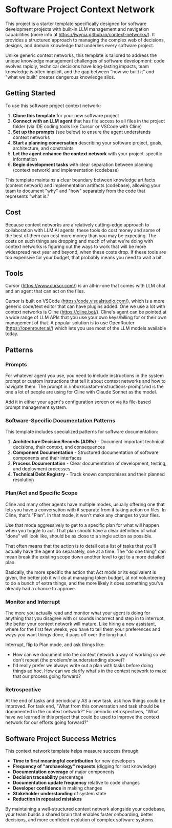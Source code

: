 # Software Project Context Network
This project is a starter template specifically designed for software development projects with built-in LLM management and navigation capabilities (more info at https://jwynia.github.io/context-networks/). It provides a structured approach to managing the complex web of decisions, designs, and domain knowledge that underlies every software project.

Unlike generic context networks, this template is tailored to address the unique knowledge management challenges of software development: code evolves rapidly, technical decisions have long-lasting impacts, team knowledge is often implicit, and the gap between "how we built it" and "what we built" creates dangerous knowledge silos.

## Getting Started
To use this software project context network:

1. **Clone this template** for your new software project
2. **Connect with an LLM agent** that has file access to all files in the project folder (via IDE coding tools like Cursor or VSCode with Cline)
3. **Set up the prompts** (see below) to ensure the agent understands context networks
4. **Start a planning conversation** describing your software project, goals, architecture, and constraints
5. **Let the agent enhance the context network** with your project-specific information
6. **Begin development tasks** with clear separation between planning (context network) and implementation (codebase)

This template maintains a clear boundary between knowledge artifacts (context network) and implementation artifacts (codebase), allowing your team to document "why" and "how" separately from the code that represents "what is."

## Cost
Because context networks are a relatively cutting-edge approach to collaboration with LLM AI agents, these tools do cost money and some of the best of them can cost more money than you may be expecting. The costs on such things are dropping and much of what we're doing with context networks is figuring out the ways to work that will be more widespread next year and beyond, when these costs drop. If these tools are too expensive for your budget, that probably means you need to wait a bit.

## Tools
Cursor (https://www.cursor.com/) is an all-in-one that comes with LLM chat and an agent that can act on the files.

Cursor is built on VSCode (https://code.visualstudio.com/), which is a more generic code/text editor that can have plugins added. One we use a lot with context networks is Cline (https://cline.bot/). Cline's agent can be pointed at a wide range of LLM APIs that you use your own keys/billing for or their own management of that. A popular solution is to use OpenRouter (https://openrouter.ai/) which lets you use most of the LLM models available today.

## Patterns
### Prompts
For whatever agent you use, you need to include instructions in the system prompt or custom instructions that tell it about context networks and how to navigate them. The prompt in /inbox/custom-instructions-prompt.md is the one a lot of people are using for Cline with Claude Sonnet as the model.

Add it in either your agent's configuration screen or via its file-based prompt management system.

### Software-Specific Documentation Patterns
This template includes specialized patterns for software documentation:

1. **Architecture Decision Records (ADRs)** - Document important technical decisions, their context, and consequences
2. **Component Documentation** - Structured documentation of software components and their interfaces
3. **Process Documentation** - Clear documentation of development, testing, and deployment processes
4. **Technical Debt Registry** - Track known compromises and their planned resolution

### Plan/Act and Specific Scope
Cline and many other agents have multiple modes, usually offering one that lets you have a conversation with it separate from it taking action on files. In Cline, that's "Plan". In that mode, it won't make any changes to your files.

Use that mode aggressively to get to a specific plan for what will happen when you toggle to act. That plan should have a clear definition of what "done" will look like, should be as close to a single action as possible.

That often means that the action is to detail out a list of tasks that you'll actually have the agent do separately, one at a time. The "do one thing" can mean break the existing scope down another level to get to a more detailed plan. 

Basically, the more specific the action that Act mode or its equivalent is given, the better job it will do at managing token budget, at not volunteering to do a bunch of extra things,  and the more likely it does something you've already had a chance to approve.

### Monitor and Interrupt
The more you actually read and monitor what your agent is doing for anything that you disagree with or sounds incorrect and step in to interrupt, the better your context network will mature. Like hiring a new assistant, where for the first few weeks, you have to tell them your preferences and ways you want things done, it pays off over the long haul.

Interrupt, flip to Plan mode, and ask things like:

* How can we document into the context network a way of working so we don't repeat (the problem/misunderstanding above)?
* I'd really prefer we always write out a plan with tasks before doing things ad hoc. How can we clarify what's in the context network to make that our process going forward?


### Retrospective
At the end of tasks and periodically AS a new task, ask how things could be improved. For task end, "What from this conversation and task should be documented in the context network?" For periodic retrospectives, "What have we learned in this project that could be used to improve the context network for our efforts going forward?"

## Software Project Success Metrics

This context network template helps measure success through:

- **Time to first meaningful contribution** for new developers
- **Frequency of "archaeology" requests** (digging for lost knowledge)
- **Documentation coverage** of major components
- **Decision traceability** percentage
- **Documentation update frequency** relative to code changes
- **Developer confidence** in making changes
- **Stakeholder understanding** of system state
- **Reduction in repeated mistakes**

By maintaining a well-structured context network alongside your codebase, your team builds a shared brain that enables faster onboarding, better decisions, and more confident evolution of complex software systems.
